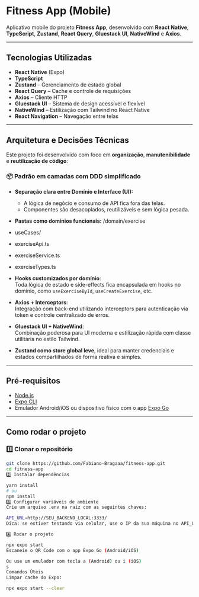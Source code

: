 # Fitness App (Mobile)

Aplicativo mobile do projeto **Fitness App**, desenvolvido com **React Native**, **TypeScript**, **Zustand**, **React Query**, **Gluestack UI**, **NativeWind** e **Axios**.

---

## Tecnologias Utilizadas

- **React Native** (Expo)
- **TypeScript**
- **Zustand** – Gerenciamento de estado global
- **React Query** – Cache e controle de requisições
- **Axios** – Cliente HTTP
- **Gluestack UI** – Sistema de design acessível e flexível
- **NativeWind** – Estilização com Tailwind no React Native
- **React Navigation** – Navegação entre telas

---

## Arquitetura e Decisões Técnicas

Este projeto foi desenvolvido com foco em **organização**, **manutenibilidade** e **reutilização de código**:

### 📦 Padrão em camadas com DDD simplificado

- **Separação clara entre Domínio e Interface (UI):**
  - A lógica de negócio e consumo de API fica fora das telas.
  - Componentes são desacoplados, reutilizáveis e sem lógica pesada.

- **Pastas como domínios funcionais:**
/domain/exercise
- useCases/
- exerciseApi.ts
- exerciseService.ts
- exerciseTypes.ts


- **Hooks customizados por domínio**:  
Toda lógica de estado e side-effects fica encapsulada em hooks no domínio, como `useExerciseById`, `useCreateExercise`, etc.

- **Axios + Interceptors**:  
Integração com back-end utilizando interceptors para autenticação via token e controle centralizado de erros.

- **Gluestack UI + NativeWind**:  
Combinação poderosa para UI moderna e estilização rápida com classe utilitária no estilo Tailwind.

- **Zustand como store global leve**, ideal para manter credenciais e estados compartilhados de forma reativa e simples.

---

## Pré-requisitos

- [Node.js](https://nodejs.org/)
- [Expo CLI](https://docs.expo.dev/get-started/installation/)
- Emulador Android/iOS ou dispositivo físico com o app [Expo Go](https://expo.dev/client)

---

## Como rodar o projeto

### 1️⃣ Clonar o repositório

```bash
git clone https://github.com/Fabiano-Bragaaa/fitness-app.git
cd fitness-app
2️⃣ Instalar dependências

yarn install
# ou
npm install
3️⃣ Configurar variáveis de ambiente
Crie um arquivo .env na raiz com as seguintes chaves:

API_URL=http://SEU_BACKEND_LOCAL:3333/
Dica: se estiver testando via celular, use o IP da sua máquina no API_URL, não localhost.

4️⃣ Rodar o projeto

npx expo start
Escaneie o QR Code com o app Expo Go (Android/iOS)

Ou use um emulador com tecla a (Android) ou i (iOS)
s
Comandos Úteis
Limpar cache do Expo:

npx expo start --clear
